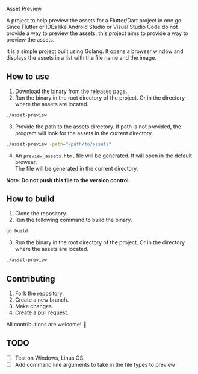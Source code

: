 Asset Preview

A project to help preview the assets for a Flutter/Dart project in one go.
Since Flutter or IDEs like Android Studio or Visual Studio Code do not provide a way to preview the assets, this project aims to provide a way to preview the assets.

It is a simple project built using Golang. It opens a browser window and displays the assets in a list with the file name and the image.

## How to use
1. Download the binary from the [releases page](https://github.com/nicks101/asset_preview/releases).
2. Run the binary in the root directory of the project. Or in the directory where the assets are located.

```bash
./asset-preview
```

3. Provide the path to the assets directory. If path is not provided, the program will look for the assets in the current directory.

```bash
./asset-preview -path="/path/to/assets"
```

4. An `preview_assets.html` file will be generated. It will open in the default browser.  
The file will be generated in the current directory.

**Note: Do not push this file to the version control.**


## How to build
1. Clone the repository.
2. Run the following command to build the binary.

```bash
go build
```

3. Run the binary in the root directory of the project. Or in the directory where the assets are located.

```bash
./asset-preview
```

## Contributing
1. Fork the repository.
2. Create a new branch.
3. Make changes.
4. Create a pull request.

All contributions are welcome! 🤗 

## TODO
- [ ] Test on Windows, Linus OS
- [ ] Add command line arguments to take in the file types to preview
